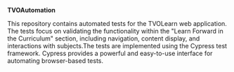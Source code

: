 **TVOAutomation**

This repository contains automated tests for the TVOLearn web application. The tests focus on validating the functionality within the "Learn Forward in the Curriculum" section, including navigation, content display, and interactions with subjects.The tests are implemented using the Cypress test framework. Cypress provides a powerful and easy-to-use interface for automating browser-based tests.

